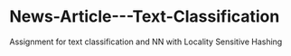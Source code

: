 # News-Article---Text-Classification
Assignment for text classification and NN with Locality Sensitive Hashing
